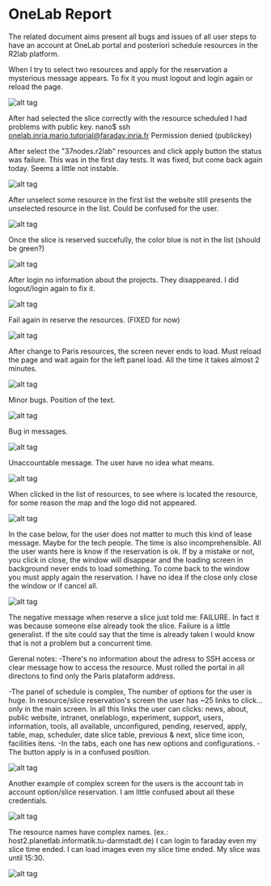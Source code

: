# OneLab Report
The related document aims present all bugs and issues of all user steps to have an account at OneLab portal and posteriori schedule resources in the R2lab platform.

When I try to select two resources and apply for the reservation a mysterious message appears. To fix it you must logout and login again or reload the page.

![alt tag](img/1.png)

After had selected the slice correctly with the resource scheduled I had problems with public key.
nano$ ssh onelab.inria.mario.tutorial@faraday.inria.fr
Permission denied (publickey)

After select the "37nodes.r2lab" resources and click apply button the status was failure. This was in the first day tests.
It was fixed, but come back again today. Seems a little not instable.

![alt tag](img/2.png)

After unselect some resource in the first list the website still presents the unselected resource in the list. Could be confused for the user.

![alt tag](img/3.png)

Once the slice is reserved succefully, the color blue is not in the list (should be green?)

![alt tag](img/4.png)

After login no information about the projects. They disappeared. I did logout/login again to fix it. 

![alt tag](img/5.png)

Fail again in reserve the resources. (FIXED for now)

![alt tag](img/6.png)

After change to Paris resources, the screen never ends to load. Must reload the page and wait again for the left panel load. All the time it takes almost 2 minutes.

![alt tag](img/7.png)

Minor bugs.
Position of the text.

![alt tag](img/8.png)

Bug in messages.

![alt tag](img/9.png)

Unaccountable message. The user have no idea what means.

![alt tag](img/10.png)

When clicked in the list of resources, to see where is located the resource, for some reason the map and the logo did not appeared.

![alt tag](img/11.png)

In the case below, for the user does not matter to much this kind of lease message. Maybe for the tech people. The time is also incomprehensible. All the user wants here is know if the reservation is ok.
If by a mistake or not, you click in close, the window will disappear and the loading screen in background never ends to load something. To come back to the window you must apply again the reservation.
I have no idea if the close only close the window or if cancel all.

![alt tag](img/12.png)

The negative message when reserve a slice just told me: FAILURE. In fact it was because someone else already took the slice. Failure is a little generalist. If the site could say that the time is already taken I would know that is not a problem but a concurrent time.

Gerenal notes:
-There's no information about the adress to SSH access or clear message how to access the resource. Must rolled the portal in all directons to find only the Paris plataform address.

-The panel of schedule is complex, The number of options for the user is huge. In resource/slice reservation's screen the user has ~25 links to click... only in the main screen. In all this links the user can clicks: news, about, public website, intranet, onelablogo, experiment, support, users, information, tools, all available, unconfigured, pending, reserved, apply, table, map, scheduler, date slice table, previous & next, slice time icon, facilities itens.
-In the tabs, each one has new options and configurations.
-The button apply is in a confused position.

![alt tag](img/13.png)

Another example of complex screen for the users is the account tab in account option/slice reservation. I am little confused about all these credentials.

![alt tag](img/14.png)

The resource names have complex names. (ex.: host2.planetlab.informatik.tu-darmstadt.de)
I can login to faraday even my slice time ended.
I can load images even my slice time ended. My slice was until 15:30.

![alt tag](img/15.png)

